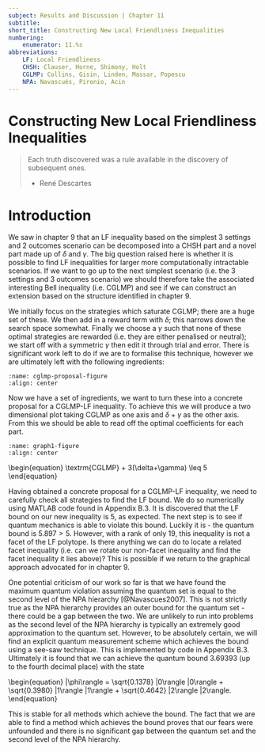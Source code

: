 ```yaml
---
subject: Results and Discussion | Chapter 11
subtitle:
short_title: Constructing New Local Friendliness Inequalities
numbering: 
    enumerator: 11.%s
abbreviations:
    LF: Local Friendliness
    CHSH: Clauser, Horne, Shimony, Holt
    CGLMP: Collins, Gisin, Linden, Massar, Popescu
    NPA: Navascués, Pironio, Acin
---
```


# Constructing New Local Friendliness Inequalities

> Each truth discovered was a rule available in the discovery of subsequent ones.
> - René Descartes

# Introduction

We saw in chapter 9 that an LF inequality based on the simplest $3$ settings and $2$ outcomes scenario can be decomposed into a CHSH part and a novel part made up of $\delta$ and $\gamma$. The big question raised here is whether it is possible to find LF inequalities for larger more computationally intractable scenarios. If we want to go up to the next simplest scenario (i.e. the $3$ settings and $3$ outcomes scenario) we should therefore take the associated interesting Bell inequality (i.e. CGLMP) and see if we can construct an extension based on the structure identified in chapter 9.

We initially focus on the strategies which saturate CGLMP; there are a huge set of these. We then add in a reward term with $\delta$; this narrows down the search space somewhat. Finally we choose a $\gamma$ such that none of these optimal strategies are rewarded (i.e. they are either penalised or neutral); we start off with a symmetric $\gamma$ then edit it through trial and error. There is significant work left to do if we are to formalise this technique, however we are ultimately left with the following ingredients:

```{figure} cglmp-proposal.JPG
:name: cglmp-proposal-figure
:align: center
```

Now we have a set of ingredients, we want to turn these into a concrete proposal for a CGLMP-LF inequality. To achieve this we will produce a two dimensional plot taking CGLMP as one axis and $\delta + \gamma$ as the other axis. From this we should be able to read off the optimal coefficients for each part.

```{figure} graph1.svg
:name: graph1-figure
:align: center
```

\begin{equation}
\textrm{CGLMP} + 3(\delta+\gamma) \leq 5
\end{equation}

Having obtained a concrete proposal for a CGLMP-LF inequality, we need to carefully check all strategies to find the LF bound. We do so numerically using MATLAB code found in Appendix B.3. It is discovered that the LF bound on our new inequality is $5$, as expected. The next step is to see if quantum mechanics is able to violate this bound. Luckily it is - the quantum bound is $5.897>5$. However, with a rank of only $19$, this inequality is not a facet of the LF polytope. Is there anything we can do to locate a related facet inequality (i.e. can we rotate our non-facet inequality and find the facet inequality it lies above)? This is possible if we return to the graphical approach advocated for in chapter 9.

One potential criticism of our work so far is that we have found the maximum quantum violation assuming the quantum set is equal to the second level of the NPA hierarchy [@Navascues2007]. This is not strictly true as the NPA hierarchy provides an outer bound for the quantum set - there could be a gap between the two. We are unlikely to run into problems as the second level of the NPA hierarchy is typically an extremely good approximation to the quantum set. However, to be absolutely certain, we will find an explicit quantum measurement scheme which achieves the bound using a see-saw technique. This is implemented by code in Appendix B.3. Ultimately it is found that we can achieve the quantum bound $3.69393$ (up to the fourth decimal place) with the state

\begin{equation}
    |\phi\rangle = \sqrt{0.1378} |0\rangle |0\rangle + \sqrt{0.3980} |1\rangle |1\rangle + \sqrt{0.4642} |2\rangle |2\rangle. 
\end{equation}

This is stable for all methods which achieve the bound. The fact that we are able to find a method which achieves the bound proves that our fears were unfounded and there is no significant gap between the quantum set and the second level of the NPA hierarchy.

